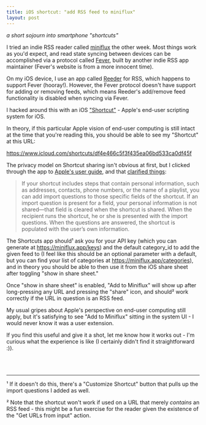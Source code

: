 ```yaml
---
title: iOS shortcut: "add RSS feed to miniflux"
layout: post
---
```


_a short sojourn into smartphone "shortcuts"_

I tried an indie RSS reader called [miniflux][miniflux] the other week.
Most things work as you'd expect, and read state syncing between devices can be accomplished via a protocol called [Fever][fever], built by another indie RSS app maintainer (Fever's website is from a more innocent time).

On my iOS device, I use an app called [Reeder][reeder] for RSS, which happens to support Fever (hooray!).
However, the Fever protocol doesn't have support for adding or removing feeds, which means Reeder's add/remove feed functionality is disabled when syncing via Fever.

I hacked around this with an iOS ["Shortcut"][shortcuts] - Apple's end-user scripting system for iOS.

In theory, if this particular Apple vision of end-user computing is still intact at the time that you're reading this, you should be able to see my "Shortcut" at this URL:

https://www.icloud.com/shortcuts/df4e466c5f3f435ea06bd533ca0df45f

The privacy model on Shortcut sharing isn't obvious at first, but I clicked through the app to [Apple's user guide][shortcuts-user-guide], and that [clarified things][shortcuts-user-guide-import-questions]:

> If your shortcut includes steps that contain personal information, such as addresses, contacts, phone numbers, or the name of a playlist, you can add import questions to those specific fields of the shortcut. If an import question is present for a field, your personal information is not shared—that field is cleared when the shortcut is shared. When the recipient runs the shortcut, he or she is presented with the import questions. When the questions are answered, the shortcut is populated with the user’s own information.

The Shortcuts app should&sup1; ask you for your API key (which you can generate at https://miniflux.app/keys) and the default category_id to add the given feed to (I feel like this should be an optional parameter with a default, but you can find your list of categories at https://miniflux.app/categories), and in theory you should be able to then use it from the iOS share sheet after toggling "show in share sheet."

Once "show in share sheet" is enabled, "Add to Miniflux" will show up after long-pressing any URL and pressing the "share" icon, and should&sup2; work correctly if the URL in question is an RSS feed.

My usual gripes about Apple's perspective on end-user computing still apply, but it's satisfying to see "Add to Miniflux" sitting in the system UI - I would never know it was a user extension.

If you find this useful and give it a shot, let me know how it works out - I'm curious what the experience is like (I certainly didn't find it straightforward :)).

<br>
<br>

---

&sup1; If it doesn't do this, there's a "Customize Shortcut" button that pulls up the import questions I added as well.

&sup2; Note that the shortcut won't work if used on a URL that merely _contains_ an RSS feed - this might be a fun exercise for the reader given the existence of the "Get URLs from input" action.

[miniflux]: https://miniflux.app/
[fever]: https://feedafever.com/
[reeder]: https://reederapp.com/
[workflow]: https://workflow.is/
[shortcuts]: https://support.apple.com/en-us/HT208309
[shortcuts-user-guide]: https://support.apple.com/guide/shortcuts/welcome/ios
[shortcuts-user-guide-import-questions]: https://support.apple.com/guide/shortcuts/add-import-questions-before-sharing-apdf330fd3a0/ios
